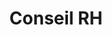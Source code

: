 ---
tags: asso_cards
cardOrder: order:1;
wrapColor: yellow_wrap
title: Conseil RH
image: /img/conseil_rh.png
imgClass: h-100
altImage: Conseil RH
jqueryClass: conseil
bgColor:  bg_yellow
backTitleColor: blue
textColor: blue
description: ["Ponctuel ou permanent", "Un véritable support pour :"]
descriptionListItem: ["Entreprises","Associations", "Particuliers","IRP","Médecins (généralistes, du travail)"]
buttonBack: card_btn_back
---